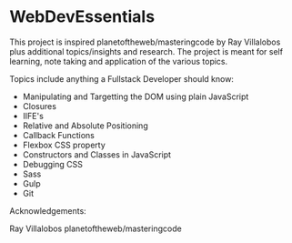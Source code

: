 # WebDevEssentials

This project is inspired planetoftheweb/masteringcode by Ray Villalobos plus additional topics/insights and research.
The project is meant for self learning, note taking and application of the various topics.

Topics include anything a Fullstack Developer should know:
- Manipulating and Targetting the DOM using plain JavaScript
- Closures
- IIFE's
- Relative and Absolute Positioning
- Callback Functions
- Flexbox CSS property
- Constructors and Classes in JavaScript
- Debugging CSS
- Sass
- Gulp
- Git



Acknowledgements:

Ray Villalobos
planetoftheweb/masteringcode
